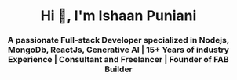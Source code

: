 <h1 align="center">Hi 👋, I'm Ishaan Puniani</h1>

<h3 align="center">A passionate Full-stack Developer specialized in Nodejs, MongoDb, ReactJs, Generative AI | 15+ Years of industry Experience | Consultant and Freelancer | Founder of FAB Builder</h3>
<!--
**ishaan-puniani/ishaan-puniani** is a ✨ _special_ ✨ repository because its `README.md` (this file) appears on your GitHub profile.
- 👯 I’m looking to collaborate on ...
- 🤔 I’m looking for help with ...
- 😄 Pronouns: ...
- ⚡ Fun fact: ...

-->
Here are some ideas to get you started:

🔭 I’m currently working on iOS engine of FAB Builder
🌱 I’m currently learning Code Generation and Code Assistant with AI
💬 Ask me about Tech, AI, FullStack Development, Technical Architecture, Product Optimization, Generative AI
📫 How to reach me: DM @ www.linkedin.com/in/ishaanpuniani 

